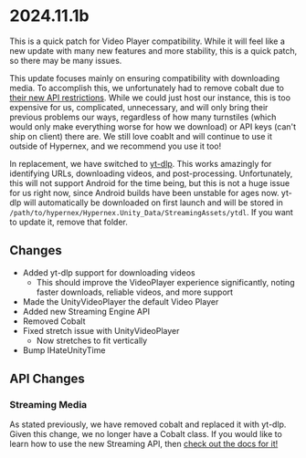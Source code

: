 # 2024.11.1b

This is a quick patch for Video Player compatibility. While it will feel like a new update with many new features and more stability, this is a quick patch, so there may be many issues.

This update focuses mainly on ensuring compatibility with downloading media. To accomplish this, we unfortunately had to remove cobalt due to [their new API restrictions](https://github.com/imputnet/cobalt/discussions/860). While we could just host our instance, this is too expensive for us, complicated, unnecessary, and will only bring their previous problems our ways, regardless of how many turnstiles (which would only make everything worse for how we download) or API keys (can't ship on client) there are. We still love coablt and will continue to use it outside of Hypernex, and we recommend you use it too!

In replacement, we have switched to [yt-dlp](https://github.com/yt-dlp/yt-dlp). This works amazingly for identifying URLs, downloading videos, and post-processing. Unfortunately, this will not support Android for the time being, but this is not a huge issue for us right now, since Android builds have been unstable for ages now. yt-dlp will automatically be downloaded on first launch and will be stored in `/path/to/hypernex/Hypernex.Unity_Data/StreamingAssets/ytdl`. If you want to update it, remove that folder.

## Changes

+ Added yt-dlp support for downloading videos
  + This should improve the VideoPlayer experience significantly, noting faster downloads, reliable videos, and more support
+ Made the UnityVideoPlayer the default Video Player
+ Added new Streaming Engine API
+ Removed Cobalt
+ Fixed stretch issue with UnityVideoPlayer
  + Now stretches to fit vertically
+ Bump IHateUnityTime

## API Changes

### Streaming Media

As stated previously, we have removed cobalt and replaced it with yt-dlp. Given this change, we no longer have a Cobalt class. If you would like to learn how to use the new Streaming API, then [check out the docs for it!](./../../engine-api/streaming/index.md)